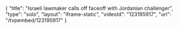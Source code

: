 {
    "title": "Israeli lawmaker calls off faceoff with Jordanian challenger",
    "type": "solo",
    "layout": "iframe-static",
    "videoId": "123195917",
    "url": "\/tvpembed\/123195917"
}